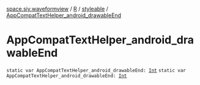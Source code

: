 [space.siy.waveformview](../../index.md) / [R](../index.md) / [styleable](index.md) / [AppCompatTextHelper_android_drawableEnd](./-app-compat-text-helper_android_drawable-end.md)

# AppCompatTextHelper_android_drawableEnd

`static var AppCompatTextHelper_android_drawableEnd: `[`Int`](https://kotlinlang.org/api/latest/jvm/stdlib/kotlin/-int/index.html)
`static var AppCompatTextHelper_android_drawableEnd: `[`Int`](https://kotlinlang.org/api/latest/jvm/stdlib/kotlin/-int/index.html)